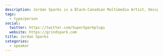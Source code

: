 ```yaml
---
description: Jordan Sparks is a Black-Canadian Multimedia Artist, Designer, and Educator born and based in Toronto, Ontario, Canada that uses art and digital experiences to explore how media can entertain and inspire social change and make the world a better place. Jordan is President of Shining Spark Entertainment Ltd. and a known Educator that has taught over 10,000 people around the world.
tags:
  - type/person
social:
  twitter: https://twitter.com/SuperSparkplugs
  website: https://grindspark.com
title: Jordan Sparks
categories:
  - speaker
---
```

